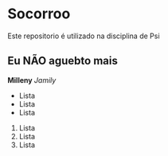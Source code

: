 # Socorroo

Este repositorio é utilizado na disciplina de Psi

## Eu NÃO aguebto mais

**Milleny**
*Jamily*

- Lista
- Lista
- Lista

1. Lista
1. Lista
1. Lista